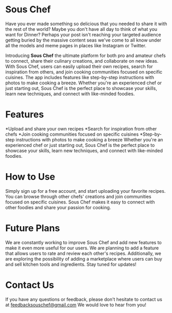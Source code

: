 # Sous Chef
Have you ever made something so delicious that you needed to share it with the rest of the world? Maybe you don't have all day to think of what you want for Dinner? Perhaps your post isn't reaching your targeted audience getting buried by the massive content seas we've come to all know under all the models and meme pages in places like Instagram or Twitter. 

Introducing **Sous Chef** the ultimate platform for both pro and amateur chefs to connect, share their culinary creations, and collaborate on new ideas. With Sous Chef, users can easily upload their own recipes, search for inspiration from others, and join cooking communities focused on specific cuisines. The app includes features like step-by-step instructions with photos to make cooking a breeze. Whether you're an experienced chef or just starting out, Sous Chef is the perfect place to showcase your skills, learn new techniques, and connect with like-minded foodies.

# Features
*Upload and share your own recipes
*Search for inspiration from other chefs
*Join cooking communities focused on specific cuisines
*Step-by-step instructions with photos to make cooking a breeze
Whether you're an experienced chef or just starting out, Sous Chef is the perfect place to showcase your skills, learn new techniques, and connect with like-minded foodies.

# How to Use
Simply sign up for a free account, and start uploading your favorite recipes. You can browse through other chefs' creations and join communities focused on specific cuisines. Sous Chef makes it easy to connect with other foodies and share your passion for cooking.

# Future Plans
We are constantly working to improve Sous Chef and add new features to make it even more useful for our users. We are planning to add a feature that allows users to rate and review each other's recipes. Additionally, we are exploring the possibility of adding a marketplace where users can buy and sell kitchen tools and ingredients. Stay tuned for updates!

# Contact Us
If you have any questions or feedback, please don't hesitate to contact us at feedbacksouschef@gmail.com We would love to hear from you!